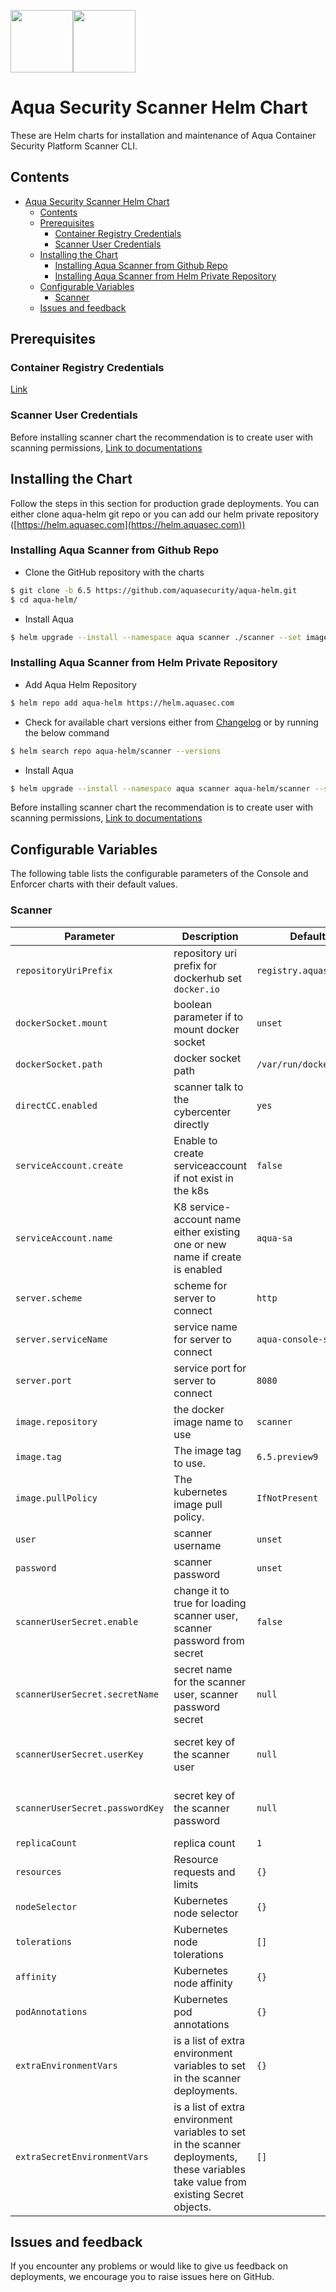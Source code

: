 <img src="https://avatars3.githubusercontent.com/u/12783832?s=200&v=4" height="100" width="100" /><img src="https://avatars3.githubusercontent.com/u/15859888?s=200&v=4" width="100" height="100"/>

# Aqua Security Scanner Helm Chart

These are Helm charts for installation and maintenance of Aqua Container Security Platform Scanner CLI.

## Contents

- [Aqua Security Scanner Helm Chart](#aqua-security-scanner-helm-chart)
  - [Contents](#contents)
  - [Prerequisites](#prerequisites)
    - [Container Registry Credentials](#container-registry-credentials)
    - [Scanner User Credentials](#scanner-user-credentials)
  - [Installing the Chart](#installing-the-chart)
    - [Installing Aqua Scanner from Github Repo](#installing-aqua-scanner-from-github-repo)
    - [Installing Aqua Scanner from Helm Private Repository](#installing-aqua-scanner-from-helm-private-repository)
  - [Configurable Variables](#configurable-variables)
    - [Scanner](#scanner)
  - [Issues and feedback](#issues-and-feedback)

## Prerequisites

### Container Registry Credentials

[Link](../docs/imagepullsecret.md)

### Scanner User Credentials

Before installing scanner chart the recommendation is to create user with scanning permissions, [Link to documentations](https://docs.aquasec.com/docs/add-scanners#section-add-a-scanner-user)

## Installing the Chart
Follow the steps in this section for production grade deployments. You can either clone aqua-helm git repo or you can add our helm private repository ([https://helm.aquasec.com](https://helm.aquasec.com))

### Installing Aqua Scanner from Github Repo

* Clone the GitHub repository with the charts

```bash
$ git clone -b 6.5 https://github.com/aquasecurity/aqua-helm.git
$ cd aqua-helm/
```


* Install Aqua

```bash
$ helm upgrade --install --namespace aqua scanner ./scanner --set imageCredentials.username=<>,imageCredentials.password=<>
```

### Installing Aqua Scanner from Helm Private Repository

* Add Aqua Helm Repository
```bash
$ helm repo add aqua-helm https://helm.aquasec.com
```

* Check for available chart versions either from [Changelog](./CHANGELOG.md) or by running the below command
```bash
$ helm search repo aqua-helm/scanner --versions
```

* Install Aqua

```bash
$ helm upgrade --install --namespace aqua scanner aqua-helm/scanner --set imageCredentials.username=<>,imageCredentials.password=<> --version <>
```


Before installing scanner chart the recommendation is to create user with scanning permissions, [Link to documentations](https://docs.aquasec.com/docs/add-scanners#section-add-a-scanner-user)

## Configurable Variables

The following table lists the configurable parameters of the Console and Enforcer charts with their default values.

### Scanner

Parameter | Description | Default| Mandatory 
--------- | ----------- | ------- | ------- 
`repositoryUriPrefix` | repository uri prefix for dockerhub set `docker.io` | `registry.aquasec.com`| `YES` 
`dockerSocket.mount` | boolean parameter if to mount docker socket | `unset`| `NO` 
`dockerSocket.path` | docker socket path | `/var/run/docker.sock`| `NO` 
`directCC.enabled` | scanner talk to the cybercenter directly | `yes`| `NO` 
`serviceAccount.create` | Enable to create serviceaccount if not exist in the k8s | `false`| `NO`
`serviceAccount.name` | K8 service-account name either existing one or new name if create is enabled | `aqua-sa`  | `YES`
`server.scheme` | scheme for server to connect | `http`| `NO`
`server.serviceName` | service name for server to connect | `aqua-console-svc`| `YES` 
`server.port` | service port for server to connect | `8080`| `YES` 
`image.repository` | the docker image name to use | `scanner`| `YES` 
`image.tag` | The image tag to use. | `6.5.preview9`| `YES`
`image.pullPolicy` | The kubernetes image pull policy. | `IfNotPresent`| `NO` 
`user` | scanner username | `unset`| `YES` 
`password` | scanner password | `unset`| `YES` 
`scannerUserSecret.enable` | change it to true for loading scanner user, scanner password from secret | `false` | `YES` <br /> `If password is not declared`
`scannerUserSecret.secretName` | secret name for the scanner user, scanner password secret | `null` | `YES` <br /> `If password is not declared`
`scannerUserSecret.userKey` | secret key of the scanner user | `null` | `YES` <br /> `If password is not declared`
`scannerUserSecret.passwordKey` | secret key of the scanner password | `null` | `YES` <br /> `If password is not declared`
`replicaCount` | replica count | `1`| `NO` 
`resources` |	Resource requests and limits | `{}`| `NO` 
`nodeSelector` |	Kubernetes node selector	| `{}`| `NO`
`tolerations` |	Kubernetes node tolerations	| `[]`| `NO`
`affinity` |	Kubernetes node affinity | `{}`| `NO`
`podAnnotations` | Kubernetes pod annotations | `{}` | `NO`
`extraEnvironmentVars` | is a list of extra environment variables to set in the scanner deployments. | `{}`| `NO`
`extraSecretEnvironmentVars` | is a list of extra environment variables to set in the scanner deployments, these variables take value from existing Secret objects. | `[]`| `NO`
## Issues and feedback

If you encounter any problems or would like to give us feedback on deployments, we encourage you to raise issues here on GitHub.
